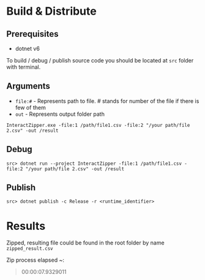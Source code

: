 # Build & Distribute

## Prerequisites 
- dotnet v6

To build / debug / publish source code you should be located at `src` folder with terminal.

## Arguments

- `file:#` - Represents path to file. # stands for number of the file if there is few of them
- `out` - Represents output folder path
```
InteractZipper.exe -file:1 /path/file1.csv -file:2 "/your path/file 2.csv" -out /result
```

## Debug

```
src> dotnet run --project InteractZipper -file:1 /path/file1.csv -file:2 "/your path/file 2.csv" -out /result
```

## Publish 

```
src> dotnet publish -c Release -r <runtime_identifier>
```


# Results

Zipped, resulting file could be found in the root folder by name `zipped_result.csv`

Zip process elapsed ~:
>00:00:07.9329011
